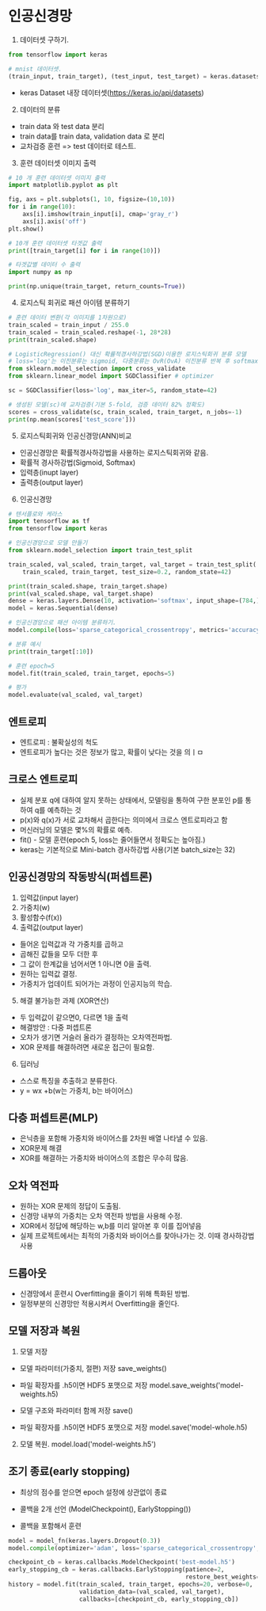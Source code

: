 # 인공신경망

1. 데이터셋 구하기.
```python
from tensorflow import keras

# mnist 데이터셋.
(train_input, train_target), (test_input, test_target) = keras.datasets.fashion_mnist.load_data() # 훈련세트, 테스트세트 분리
```
- keras Dataset 내장 데이터셋(https://keras.io/api/datasets)

2. 데이터의 분류
- train data 와 test data 분리
- train data를 train data, validation data 로 분리
- 교차검증 훈련 => test 데이터로 테스트.


3. 훈련 데이터셋 이미지 출력
```python
# 10 개 훈련 데이터셋 이미지 출력
import matplotlib.pyplot as plt

fig, axs = plt.subplots(1, 10, figsize=(10,10))
for i in range(10):
    axs[i].imshow(train_input[i], cmap='gray_r')
    axs[i].axis('off')
plt.show()

# 10개 훈련 데이터셋 타겟값 출력
print([train_target[i] for i in range(10)])

# 타겟값별 데이터 수 출력
import numpy as np

print(np.unique(train_target, return_counts=True))
```

4. 로지스틱 회귀로 패션 아이템 분류하기
```python
# 훈련 데이터 변환(각 이미지를 1차원으로)
train_scaled = train_input / 255.0
train_scaled = train_scaled.reshape(-1, 28*28)
print(train_scaled.shape)

# LogisticRegression() 대신 확률적경사하강법(SGD)이용한 로지스틱회귀 분류 모델
# loss='log'는 이진분류는 sigmoid, 다중분류는 OvR(OvA) 이진분류 반복 후 softmax(10개의 z값)
from sklearn.model_selection import cross_validate
from sklearn.linear_model import SGDClassifier # optimizer

sc = SGDClassifier(loss='log', max_iter=5, random_state=42)

# 생성된 모델(sc)에 교차검증(기본 5-fold, 검증 데이터 82% 정확도)
scores = cross_validate(sc, train_scaled, train_target, n_jobs=-1)
print(np.mean(scores['test_score']))
```

5. 로지스틱회귀와 인공신경망(ANN)비교
- 인공신경망은 확률적경사하강법을 사용하는 로지스틱회귀와 같음.
- 확률적 경사하강법(Sigmoid, Softmax)
- 입력층(inupt layer)
- 출력층(output layer)

6. 인공신경망
```python
# 텐서플로와 케라스
import tensorflow as tf
from tensorflow import keras

# 인공신경망으로 모델 만들기
from sklearn.model_selection import train_test_split

train_scaled, val_scaled, train_target, val_target = train_test_split(
    train_scaled, train_target, test_size=0.2, random_state=42)

print(train_scaled.shape, train_target.shape)
print(val_scaled.shape, val_target.shape)
dense = keras.layers.Dense(10, activation='softmax', input_shape=(784,))
model = keras.Sequential(dense)

# 인공신경망으로 패션 아이템 분류하기.
model.compile(loss='sparse_categorical_crossentropy', metrics='accuracy')

# 분류 예시
print(train_target[:10])

# 훈련 epoch=5
model.fit(train_scaled, train_target, epochs=5)

# 평가
model.evaluate(val_scaled, val_target)
```
## 엔트로피
- 엔트로피 : 불확실성의 척도
- 엔트로피가 높다는 것은 정보가 많고, 확률이 낮다는 것을 의ㅣㅁ

## 크로스 엔트로피
- 실제 분포 q에 대하여 알지 못하는 상태에서, 모델링을 통하여 구한 분포인 p를 통하여 q를 예측하는 것
- p(x)와 q(x)가 서로 교차해서 곱한다는 의미에서 크로스 엔트로피라고 함
- 머신러닝의 모델은 몇%의 확률로 예측.
- fit() - 모델 훈련(epoch 5, loss는 줄어들면서 정확도는 높아짐.)
- keras는 기본적으로 Mini-batch 경사하강법 사용(기본 batch_size는 32)



## 인공신경망의 작동방식(퍼셉트론)
1. 입력값(input layer)
2. 가중치(w)
3. 활성함수(f(x))
4. 출력값(output layer)
- 들어온 입력값과 각 가중치를 곱하고
- 곱해진 값들을 모두 더한 후
- 그 값이 한계값을 넘어서면 1 아니면 0을 출력.
- 원하는 입력값 결정.
- 가중치가 업데이트 되어가는 과정이 인공지능의 학습.

5. 해결 불가능한 과제 (XOR연산)
- 두 입력값이 같으면0, 다르면 1을 출력
- 해결방안 : 다중 퍼셉트론
- 오차가 생기면 거슬러 올라가 결정하는 오차역전파법.
- XOR 문제를 해결하려면 새로운 접근이 필요함.

6. 딥러닝
- 스스로 특징을 추출하고 분류한다.
- y = wx +b(w는 가중치, b는 바이어스)


## 다층 퍼셉트론(MLP)
- 은닉층을 포함해 가중치와 바이어스를 2차원 배열 나타낼 수 있음.
- XOR문제 해결
- XOR를 해결하는 가중치와 바이어스의 조합은 무수히 많음.

## 오차 역전파
- 원하는 XOR 문제의 정답이 도출됨.
- 신경망 내부의 가중치는 오차 역전파 방법을 사용해 수정.
- XOR에서 정답에 해당하는 w,b를 미리 알아본 후 이를 집어넣음
- 실제 프로젝트에서는 최적의 가중치와 바이어스를 찾아나가는 것.
이때 경사하강법 사용

## 드롭아웃
- 신경망에서 훈련시 Overfitting을 줄이기 위해 특화된 방법.
- 일정부분의 신경망만 적용시켜서 Overfitting을 줄인다.

## 모델 저장과 복원
1. 모델 저장
- 모델 파라미터(가중치, 절편) 저장 save_weights()
- 파일 확장자를 .h5이면 HDF5 포맷으로 저장
model.save_weights('model-weights.h5)

- 모델 구조와 파라미터 함께 저장 save()
- 파일 확장자를 .h5이면 HDF5 포맷으로 저장
model.save('model-whole.h5)

2. 모델 복원.
model.load('model-weights.h5')

## 조기 종료(early stopping)
- 최상의 점수를 얻으면 epoch 설정에 상관없이 종료
- 콜백을 2개 선언 (ModelCheckpoint(), EarlyStopping())

- 콜백을 포함해서 훈련
```python
model = model_fn(keras.layers.Dropout(0.3))
model.compile(optimizer='adam', loss='sparse_categorical_crossentropy', metrics='accuracy')

checkpoint_cb = keras.callbacks.ModelCheckpoint('best-model.h5')
early_stopping_cb = keras.callbacks.EarlyStopping(patience=2,
                                                  restore_best_weights=True)
history = model.fit(train_scaled, train_target, epochs=20, verbose=0, 
                    validation_data=(val_scaled, val_target),
                    callbacks=[checkpoint_cb, early_stopping_cb])
```


